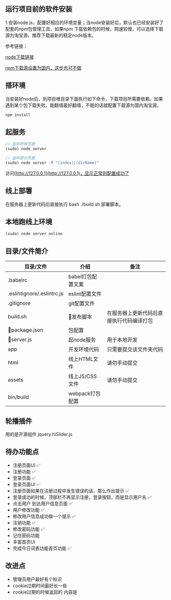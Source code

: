 ## 运行项目前的软件安装
1.安装node.js，配置好相应的环境变量；当node安装好后，默认也已经安装好了配套的npm包管理工具，如果npm
下载依赖包的时候，网速较慢，可以选择下载源为淘宝源。推荐下载最新的稳定node版本。
      

参考链接：
     

[node下载链接](https://nodejs.org/zh-cn/download/)
     

[npm下载源设置为国内，这步也可不做](http://npm.taobao.org/)

## 搭环境
当安装好node后，到项目根目录下面执行如下命令，下载项目所需要依赖。如果遇到某个包下载失败，能翻墙最好翻墙，不能的话就配置下载源为国内淘宝源。
```bash
npm install
```

## 起服务
```js
// 监听所有页面
(sudo) node server

// 监听部分页面
(sudo) node server -f "(index)|(dirName)"
```

访问[http://127.0.0.1](http://127.0.0.1)，显示正常则配置成功了

## 线上部署

在服务器上更新代码后直接执行 bash ./build.sh 部署脚本。

## 本地跑线上环境
```js
(sudo) node server online
```

## 目录/文件简介

|目录/文件|介绍|备注|
|----|---------|----|
|.babelrc|babel打包配置文案| |
|.eslintignore/.eslintrc.js|eslint配置文件| |
|.gitignore|git配置文件| |
|build.sh|发布脚本|在服务器上更新代码后直接执行代码编译打包|
|package.json|包配置| |
|server.js|起node服务|用于本地开发|
|app|开发环境代码|只需要提交该文件夹代码|
|html|线上HTML文件|请勿手动提交|
|assets|线上JS/CSS文件|请勿手动提交|
|bin/build|webpack打包配置||

## 轮播插件
用的是开源组件 jquery.hiSlider.js


## 待办功能点
+ 注册页面UI ✅
+ 注册功能   ✅
+ 登录页面   ✅
+ 登录页面UI ✅
+ 注册页面如果在注册过程中发生错误的话，那么作出提示 ✅
+ 登录成功的时候，顶部栏不再显示注册，登录按钮，而是显示用户名 ✅
+ 点击用户 到达用户信息页面 ✅
+ 用户修改功能 ✅
+ 修改用户信息成功做一个提示 ✅
+ 注销功能      ✅
+ 修改密码功能  ✅
+ 记住密码功能
+ 丰富首页UI
+ 完成今日词表功能首页功能 ✅


## 改进点
+ 管理员用户最好有个标识
+ cookie过期时间最好长一些
+ cookie过期的时候返回的 内容是 <script type="text/javascript">alert('please login!');window.top.location.href='index.jsp';</script>